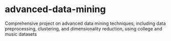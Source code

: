 # advanced-data-mining
Comprehensive project on advanced data mining techniques, including data preprocessing, clustering, and dimensionality reduction, using college and music datasets
